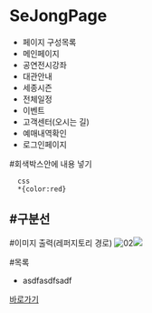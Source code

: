 # SeJongPage
* 페이지 구성목록
* 메인페이지
* 공연전시강좌
* 대관안내
* 세종시즌
* 전체일정
* 이벤트
* 고객센터(오시는 길)
* 예매내역확인
* 로그인페이지

#회색박스안에 내용 넣기
```
  css
  *{color:red}
```

#구분선
--------------------

#이미지 출력(레퍼지토리 경로)
![02](http://)<img src ="/img/sasdf.jpg">

#목록
* asdfasdfsadf

<a href="http://naver.com">바로가기 </a>
